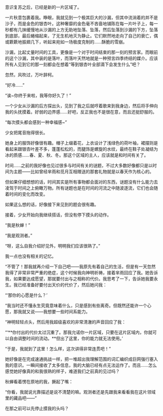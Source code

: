 意识复苏之后，已经是新的一片区域了。

一片秋意包裹着我。睁眼，我就见到一个极其巨大的沙漏，但其中流淌着的并不是沙子，而是金色的银杏叶。这种奢靡的金色毫不吝啬地铺陈在每一片叶子上，每一秒都有几抹缓慢地从沙漏的上方无助地坠落、坠落，然后坠落到沙漏的下方，坠落到底部，最后蜷缩起来，了无生机地灭为静止。它们默然地走向了自己的衰亡，偶或簌簌地振翅几下，听起来宛如一场极度克制的……酥脆的雪崩。

沙漏，比起丈量时间的工具，更像是一个对于时间结束的那一刻的预言家。而眼前的这个沙漏，其中装的是落叶，而落叶天然地就是一种预言四季终结的媒介。应该所有人见到它的那一刻都会在想着“等到银杏叶全部滴下会发生什么”吧？

忽然，风吹过，万叶辞柯。

“好冷……”

“诶~你终于来啦，我等你好久了！”

一个少女从沙漏的后方探出头，见到了我之后就哼着歌来到我身边，然后将手伸向我的头抚摸着。好弱的边界感……好吧，反正我也不是很在意，而且还挺舒服的。

“每次摸头都会感到一种幸福感~”

少女把尾音拖得很长。

她身上的服饰好像很有趣。帽子上缀着花，上衣设计了浅绿色的荷叶袖，裙摆则是看起来跟银杏叶差不多，蓬蓬松松的，而腿饰是螺旋的水纹，最终在鞋子处凝结为冰的质感……春、夏、秋、冬。那这个区域的主人，应该就是和时间有关了。

时间……之前的我好像也见过很多与时间有关的谜题，不过大多数好像都只是以时间为主题——比如曾经芈雨和觅月互相赠送的那套礼物就是以春天作为核心的。

但如果仔细想想的话，时间其实是所有事物都会面对的东西，谜题没有什么能力去凌驾于时间之上俯瞰万物。所有谜题也是在时间的河流之中随波逐流，它们也会随着时间的变化而改变。

如果这么想的话，好像接下来见到的题会很有趣。

接着，少女开始向我继续搭话，但没有停下摸头的动作。

“我是秋蝉！”

“我是观测者。”

“呀，这么自我介绍好见外，明明我们应该很熟了。”

我一点也没有相关的记忆。

“不管了！那我就再介绍一下自己吧——我原先有着自己的生活，但是有一天忽然我得了非常非常严重的绝症，这个时候我向神明祈祷，接着芈雨回应了我。她告诉我，如果要达成愿望，那就要付出与之相称的代价。我思考了一下，告诉她我要永生。我已经准备好要付出天价的代价了，然后她问我：

“‘那你的心愿是什么？’

“我当时还不懂永生究竟意味着什么，只是感到有些离奇。但既然还能许一个心愿，那我就又说——我想要一些时间系能力。

“神明轻轻点头，然后用我超级喜欢的非常清澈的声音回应了我：

“‘**你付出的代价太过沉重了。那我允诺你一片区域，只要在这片区域内，你就可以自由调整时间的流动。**但出了这里，你的能力就无法使用。’

“于是，我就到了这里！怎么样，这次讲得非常连贯吧！”

她好像是在完成速通挑战一样，把一堆超出我理解范围的词汇编织成巨网强行塞入我的意识。一瞬间接收了太多信息，我的大脑已经有点无法运作了。而且……怎么感觉她好像真的和我很熟的样子，难道我们之前真的见过吗？

秋蝉看着愣在原地的我，撅起了嘴：

“你看，我就说光靠描述是说不清楚的嘛。观测者还是先跟我来看看我在这片领域里的藏品吧——”

在那之前可以先停止摸我的头吗？